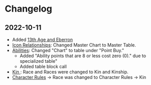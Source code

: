 # Changelog
## 2022-10-11
- Added [13th Age and Eberron](Non-SRD%20Resources/13th%20Age%20and%20Eberron.md)
- [Icon Relationships](3%20Character%20Rules/6%20Icon%20Relationships.md): Changed Master Chart to Master Table.
- [Abilities](3%20Character%20Rules/3%20Abilities.md): Changed "Chart" to table under "Point Buy."
	- Added "Ability points that are 8 or less cost zero (0)." due to specialized table"
	- Added table block call
- [Kin ](3%20Character%20Rules/1%20Kin.md): Race and Races were changed to Kin and Kinship.
- [Character Rules](3%20Character%20Rules/3%20Character%20Rules.md) -> Race was changed to Character Rules -> Kin